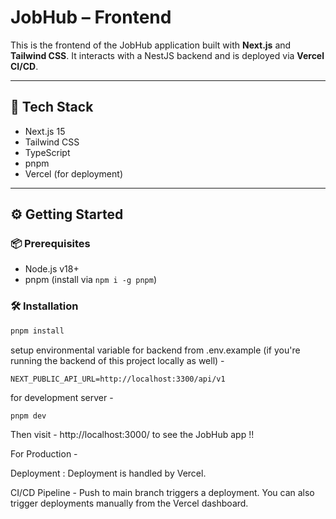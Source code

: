 # JobHub – Frontend

This is the frontend of the JobHub application built with **Next.js** and **Tailwind CSS**. It interacts with a NestJS backend and is deployed via **Vercel CI/CD**.

---

## 🧰 Tech Stack

- Next.js 15
- Tailwind CSS
- TypeScript
- pnpm
- Vercel (for deployment)

---

## ⚙️ Getting Started

### 📦 Prerequisites

- Node.js v18+
- pnpm (install via `npm i -g pnpm`)

### 🛠 Installation

```bash
pnpm install
```

setup environmental variable for backend from .env.example (if you're running the backend of this project locally as well) - 

```
NEXT_PUBLIC_API_URL=http://localhost:3300/api/v1
```

for development server -

```
pnpm dev
```

Then visit - http://localhost:3000/ to see the JobHub app !!

For Production - 

Deployment :
Deployment is handled by Vercel.

CI/CD Pipeline - 
Push to main branch triggers a deployment.
You can also trigger deployments manually from the Vercel dashboard.

